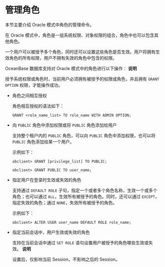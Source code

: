 管理角色 
=========================

本节主要介绍 Oracle 模式中角色的管理命令。

在 Oracle 模式中，角色是一组系统权限、对象权限的组合，角色中也可以包含其他角色。

一个用户可以被授予多个角色，同时还可以设置这些角色是否生效。用户将拥有生效角色的所有权限，用户不拥有失效的角色中包含的权限。

OceanBase 数据库支持对 Oracle 模式中的角色进行以下操作：
**说明**



授予系统权限或角色时，当前用户必须拥有被授予的权限或角色，并且拥有 `GRANT OPTION` 权限，才能操作成功。

* 角色之间相互授权

  角色相互授权的语法如下：

      GRANT <role_name_list> TO role_name WITH ADMIN OPTION;

  

* 向 `PUBLIC` 角色中添加权限或将 `PUBLIC` 角色添加给用户

  支持整个租户内的 `PUBLIC` 角色，可以向 `PUBLIC` 角色中添加权限，也可以将 `PUBLIC` 角色添加给某一个用户。

  示例如下：

      obclient> GRANT [privilege_list] TO PUBLIC;
      
      obclient> GRANT PUBLIC TO user_name;

  

* 指定用户在登录时生效或失效的角色

  支持通过 `DEFAULT ROLE` 子句，指定一个或者多个角色名称，生效一个或多个角色；也可以通过 `ALL`，生效所有被授予的角色。同时，还可以通过 `EXCEPT`，指定失效的角色；通过 `NONE`，失效所有被授予的角色。

  示例如下：

      obclient> ALTER USER user_name DEFAULT ROLE role_name;

  

* 指定当前会话中，用户生效或失效的角色

  支持在当前会话中通过 `SET ROLE` 语句设置用户被授予的角色哪些生效或失效。
  **说明**

  

  设置后，仅影响当前 Session，不影响之后的 Session。
  



